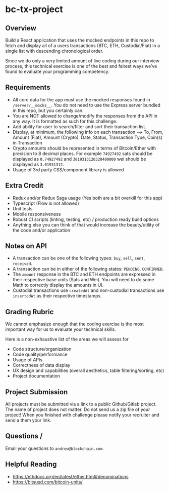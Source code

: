 # bc-tx-project

## Overview
Build a React application that uses the mocked endpoints in this repo to fetch and display all of a users transactions
(BTC, ETH, Custodial/Fiat) in a single list with descending chronological order.

Since we do only a very limited amount of live coding during our interview process, this technical exercise is one of 
the best and fairest ways we’ve found to evaluate your programming competency.

## Requirements
- All core data for the app must use the mocked responses found in `/server/__mocks__`.  You do not need to use the Express 
  server bundled in this repo, but you certainly can.
- You are NOT allowed to change/modify the responses from the API in any way. It is formatted as such for this challenge.
- Add ability for user to search/filter and sort their transaction list.
- Display, at minimum, the following info on each transaction --> To, From, Amount (Fiat), Amount (Crypto), Date, Status, 
  Transaction Type, Coin(s) in Transaction
- Crypto amounts should be represented in terms of Bitcoin/Ether with precision to 8 decimal places. For example `74927492` sats 
should be displayed as `0.74927492` and `3019313120320400000` wei should be displayed as `3.01931312`.
- Usage of 3rd party CSS/component library is allowed

## Extra Credit
- Redux and/or Redux Saga usage (Yes both are a bit overkill for this app)
- Typescript (Flow is not allowed)
- Unit tests
- Mobile responsiveness
- Robust CI scripts (linting, testing, etc) / production ready build options
- Anything else you can think of that would increase the beauty/utility of the code and/or application

## Notes on API
- A transaction can be one of the following types: `buy`, `sell`, `sent`, `received`.
- A transaction can be in either of the following states: `PENDING`, `CONFIRMED`.
- The `amount` response in the BTC and ETH endpoints are expressed in their respective base units (Sats and Wei). You will
  need to do some Math to correctly display the amounts in UI.
- Custodial transactions use `createdAt` and non-custodial transactions use `insertedAt` as their respective timestamps.

## Grading Rubric
We cannot emphasize enough that the coding exercise is the most important way for us to evaluate your technical skills. 

Here is a non-exhaustive list of the areas we will assess for
- Code structure/organization
- Code quality/performance
- Usage of APIs
- Correctness of data display
- UX design and capabilities (overall aesthetics, table filtering/sorting, etc)
- Project documentation

## Project Submission
All projects must be submitted via a link to a public Github/Gitlab project. The name of project does not matter. Do not send us a zip file of your project!
When you finished with challenge please notify your recruiter and send a them your link.

## Questions / 
Email your questions to `andrew@blockchain.com`. 

## Helpful Reading
- https://ethdocs.org/en/latest/ether.html#denominations
- https://bitsusd.com/bitcoin-units/

